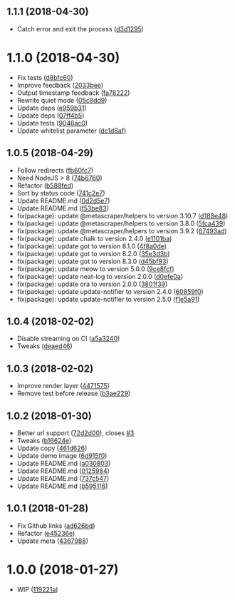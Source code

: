 <a name="1.1.1"></a>
## 1.1.1 (2018-04-30)

* Catch error and exit the process ([d3d1295](https://github.com/urlint/urlint-cli/commit/d3d1295))



<a name="1.1.0"></a>
# 1.1.0 (2018-04-30)

* Fix tests ([d8bfc60](https://github.com/urlint/urlint-cli/commit/d8bfc60))
* Improve feedback ([2033bee](https://github.com/urlint/urlint-cli/commit/2033bee))
* Output timestamp feedback ([fa78222](https://github.com/urlint/urlint-cli/commit/fa78222))
* Rewrite quiet mode ([05c8dd9](https://github.com/urlint/urlint-cli/commit/05c8dd9))
* Update deps ([e959b31](https://github.com/urlint/urlint-cli/commit/e959b31))
* Update deps ([07ff4b5](https://github.com/urlint/urlint-cli/commit/07ff4b5))
* Update tests ([9046ac0](https://github.com/urlint/urlint-cli/commit/9046ac0))
* Update whitelist parameter ([dc1d8af](https://github.com/urlint/urlint-cli/commit/dc1d8af))



<a name="1.0.5"></a>
## 1.0.5 (2018-04-29)

* Follow redirects ([fb60fc7](https://github.com/urlint/urlint-cli/commit/fb60fc7))
* Need NodeJS > 8 ([74b6760](https://github.com/urlint/urlint-cli/commit/74b6760))
* Refactor ([b588fed](https://github.com/urlint/urlint-cli/commit/b588fed))
* Sort by status code ([741c2e7](https://github.com/urlint/urlint-cli/commit/741c2e7))
* Update README.md ([0d2d5e7](https://github.com/urlint/urlint-cli/commit/0d2d5e7))
* Update README.md ([f53be83](https://github.com/urlint/urlint-cli/commit/f53be83))
* fix(package): update @metascraper/helpers to version 3.10.7 ([d188e48](https://github.com/urlint/urlint-cli/commit/d188e48))
* fix(package): update @metascraper/helpers to version 3.8.0 ([5fca439](https://github.com/urlint/urlint-cli/commit/5fca439))
* fix(package): update @metascraper/helpers to version 3.9.2 ([67493ad](https://github.com/urlint/urlint-cli/commit/67493ad))
* fix(package): update chalk to version 2.4.0 ([e1101ba](https://github.com/urlint/urlint-cli/commit/e1101ba))
* fix(package): update got to version 8.1.0 ([4f8a0de](https://github.com/urlint/urlint-cli/commit/4f8a0de))
* fix(package): update got to version 8.2.0 ([35e3d3b](https://github.com/urlint/urlint-cli/commit/35e3d3b))
* fix(package): update got to version 8.3.0 ([d45bf93](https://github.com/urlint/urlint-cli/commit/d45bf93))
* fix(package): update meow to version 5.0.0 ([9ce8fcf](https://github.com/urlint/urlint-cli/commit/9ce8fcf))
* fix(package): update neat-log to version 2.0.0 ([d0efe0a](https://github.com/urlint/urlint-cli/commit/d0efe0a))
* fix(package): update ora to version 2.0.0 ([3801f39](https://github.com/urlint/urlint-cli/commit/3801f39))
* fix(package): update update-notifier to version 2.4.0 ([60859f0](https://github.com/urlint/urlint-cli/commit/60859f0))
* fix(package): update update-notifier to version 2.5.0 ([f1e5a91](https://github.com/urlint/urlint-cli/commit/f1e5a91))



<a name="1.0.4"></a>
## 1.0.4 (2018-02-02)

* Disable streaming on CI ([a5a3240](https://github.com/urlint/urlint-cli/commit/a5a3240))
* Tweaks ([deaed46](https://github.com/urlint/urlint-cli/commit/deaed46))



<a name="1.0.3"></a>
## 1.0.3 (2018-02-02)

* Improve render layer ([4471575](https://github.com/urlint/urlint-cli/commit/4471575))
* Remove test before release ([b3ae229](https://github.com/urlint/urlint-cli/commit/b3ae229))



<a name="1.0.2"></a>
## 1.0.2 (2018-01-30)

* Better url support ([72d2d00](https://github.com/urlint/urlint-cli/commit/72d2d00)), closes [#3](https://github.com/urlint/urlint-cli/issues/3)
* Tweaks ([b16624e](https://github.com/urlint/urlint-cli/commit/b16624e))
* Update copy ([461d626](https://github.com/urlint/urlint-cli/commit/461d626))
* Update demo image ([6d915f0](https://github.com/urlint/urlint-cli/commit/6d915f0))
* Update README.md ([a030803](https://github.com/urlint/urlint-cli/commit/a030803))
* Update README.md ([0125984](https://github.com/urlint/urlint-cli/commit/0125984))
* Update README.md ([737c547](https://github.com/urlint/urlint-cli/commit/737c547))
* Update README.md ([b595116](https://github.com/urlint/urlint-cli/commit/b595116))



<a name="1.0.1"></a>
## 1.0.1 (2018-01-28)

* Fix Github links ([ad626bd](https://github.com/urlint/urlint-cli/commit/ad626bd))
* Refactor ([e45236e](https://github.com/urlint/urlint-cli/commit/e45236e))
* Update meta ([4367988](https://github.com/urlint/urlint-cli/commit/4367988))



<a name="1.0.0"></a>
# 1.0.0 (2018-01-27)

* WIP ([119221a](https://github.com/urlint/urlint-cli/commit/119221a))



